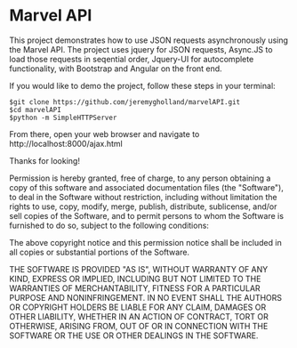 # Marvel API 

This project demonstrates how to use JSON requests asynchronously using the Marvel API. The project uses jquery for JSON requests, Async.JS to load those requests in seqential order, Jquery-UI for autocomplete functionality, with Bootstrap and Angular on the front end.

If you would like to demo the project, follow these steps in your terminal:

```
$git clone https://github.com/jeremygholland/marvelAPI.git
$cd marvelAPI
$python -m SimpleHTTPServer
```

From there, open your web browser and navigate to http://localhost:8000/ajax.html

Thanks for looking!

<!-- toc -->

Permission is hereby granted, free of charge, to any person obtaining a copy of this software and associated documentation files (the "Software"), to deal in the Software without restriction, including without limitation the rights to use, copy, modify, merge, publish, distribute, sublicense, and/or sell copies of the Software, and to permit persons to whom the Software is furnished to do so, subject to the following conditions:

The above copyright notice and this permission notice shall be included in all copies or substantial portions of the Software.

THE SOFTWARE IS PROVIDED "AS IS", WITHOUT WARRANTY OF ANY KIND, EXPRESS OR IMPLIED, INCLUDING BUT NOT LIMITED TO THE WARRANTIES OF MERCHANTABILITY, FITNESS FOR A PARTICULAR PURPOSE AND NONINFRINGEMENT. IN NO EVENT SHALL THE AUTHORS OR COPYRIGHT HOLDERS BE LIABLE FOR ANY CLAIM, DAMAGES OR OTHER LIABILITY, WHETHER IN AN ACTION OF CONTRACT, TORT OR OTHERWISE, ARISING FROM, OUT OF OR IN CONNECTION WITH THE SOFTWARE OR THE USE OR OTHER DEALINGS IN THE SOFTWARE.